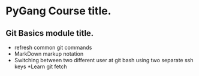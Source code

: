 # PyGang Course title.
## Git Basics module title.
* refresh common git commands
* MarkDown markup notation
* Switching between two different user at git bash using two separate ssh keys
*Learn git fetch